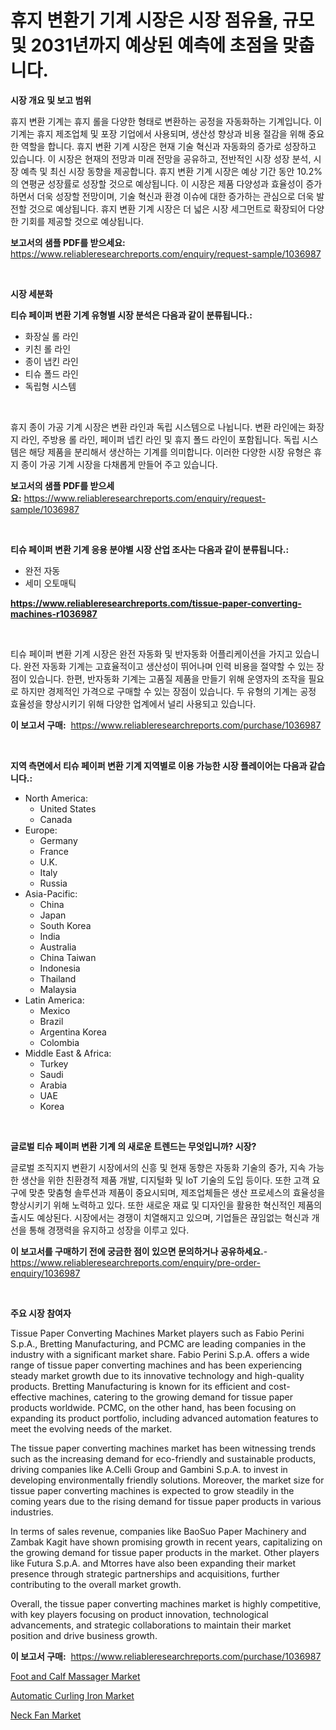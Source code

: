 <p><h1>휴지 변환기 기계 시장은 시장 점유율, 규모 및 2031년까지 예상된 예측에 초점을 맞춥니다.</h1></p><p><strong>시장 개요 및 보고 범위</strong></p>
<p><p>휴지 변환 기계는 휴지 롤을 다양한 형태로 변환하는 공정을 자동화하는 기계입니다. 이 기계는 휴지 제조업체 및 포장 기업에서 사용되며, 생산성 향상과 비용 절감을 위해 중요한 역할을 합니다. 휴지 변환 기계 시장은 현재 기술 혁신과 자동화의 증가로 성장하고 있습니다. 이 시장은 현재의 전망과 미래 전망을 공유하고, 전반적인 시장 성장 분석, 시장 예측 및 최신 시장 동향을 제공합니다. 휴지 변환 기계 시장은 예상 기간 동안 10.2%의 연평균 성장률로 성장할 것으로 예상됩니다. 이 시장은 제품 다양성과 효율성이 증가하면서 더욱 성장할 전망이며, 기술 혁신과 환경 이슈에 대한 증가하는 관심으로 더욱 발전할 것으로 예상됩니다. 휴지 변환 기계 시장은 더 넓은 시장 세그먼트로 확장되어 다양한 기회를 제공할 것으로 예상됩니다.</p></p>
<p><strong>보고서의 샘플 PDF를 받으세요:</strong> <a href="https://www.reliableresearchreports.com/enquiry/request-sample/1036987">https://www.reliableresearchreports.com/enquiry/request-sample/1036987</a></p>
<p>&nbsp;</p>
<p><strong>시장 세분화</strong></p>
<p><strong>티슈 페이퍼 변환 기계 유형별 시장 분석은 다음과 같이 분류됩니다.:</strong></p>
<p><ul><li>화장실 롤 라인</li><li>키친 롤 라인</li><li>종이 냅킨 라인</li><li>티슈 폴드 라인</li><li>독립형 시스템</li></ul></p>
<p>&nbsp;</p>
<p><p>휴지 종이 가공 기계 시장은 변환 라인과 독립 시스템으로 나뉩니다. 변환 라인에는 화장지 라인, 주방용 롤 라인, 페이퍼 넵킨 라인 및 휴지 폴드 라인이 포함됩니다. 독립 시스템은 해당 제품을 분리해서 생산하는 기계를 의미합니다. 이러한 다양한 시장 유형은 휴지 종이 가공 기계 시장을 다채롭게 만들어 주고 있습니다.</p></p>
<p><strong>보고서의 샘플 PDF를 받으세요:</strong>&nbsp;<a href="https://www.reliableresearchreports.com/enquiry/request-sample/1036987">https://www.reliableresearchreports.com/enquiry/request-sample/1036987</a></p>
<p>&nbsp;</p>
<p><strong> 티슈 페이퍼 변환 기계 응용 분야별 시장 산업 조사는 다음과 같이 분류됩니다.:</strong></p>
<p><ul><li>완전 자동</li><li>세미 오토매틱</li></ul></p>
<p><strong><a href="https://www.reliableresearchreports.com/tissue-paper-converting-machines-r1036987">https://www.reliableresearchreports.com/tissue-paper-converting-machines-r1036987</a></strong></p>
<p>&nbsp;</p>
<p><p>티슈 페이퍼 변환 기계 시장은 완전 자동화 및 반자동화 어플리케이션을 가지고 있습니다. 완전 자동화 기계는 고효율적이고 생산성이 뛰어나며 인력 비용을 절약할 수 있는 장점이 있습니다. 한편, 반자동화 기계는 고품질 제품을 만들기 위해 운영자의 조작을 필요로 하지만 경제적인 가격으로 구매할 수 있는 장점이 있습니다. 두 유형의 기계는 공정 효율성을 향상시키기 위해 다양한 업계에서 널리 사용되고 있습니다.</p></p>
<p><strong>이 보고서 구매:</strong>&nbsp; <a href="https://www.reliableresearchreports.com/purchase/1036987">https://www.reliableresearchreports.com/purchase/1036987</a></p>
<p>&nbsp;</p>
<p><strong>지역 측면에서 티슈 페이퍼 변환 기계 지역별로 이용 가능한 시장 플레이어는 다음과 같습니다.:</strong></p>
<p><ul>
    <li>
        North America:
        <ul>
            <li>United States</li>
            <li>Canada</li>
        </ul>
    </li>
    <li>
        Europe:
        <ul>
            <li>Germany</li>
            <li>France</li>
            <li>U.K.</li>
            <li>Italy</li>
            <li>Russia</li>
        </ul>
    </li>
    <li>
        Asia-Pacific:
        <ul>
            <li>China</li>
            <li>Japan</li>
            <li>South Korea</li>
            <li>India</li>
            <li>Australia</li>
            <li>China Taiwan</li>
            <li>Indonesia</li>
            <li>Thailand</li>
            <li>Malaysia</li>
        </ul>
    </li>
    <li>
        Latin America:
        <ul>
            <li>Mexico</li>
            <li>Brazil</li>
            <li>Argentina Korea</li>
            <li>Colombia</li>
        </ul>
    </li>
    <li>
        Middle East & Africa:
        <ul>
            <li>Turkey</li>
            <li>Saudi</li>
            <li>Arabia</li>
            <li>UAE</li>
            <li>Korea</li>
        </ul>
    </li>
    </ul></p>
<p>&nbsp;</p>
<p><strong>글로벌 티슈 페이퍼 변환 기계 의 새로운 트렌드는 무엇입니까? 시장?</strong></p>
<p><p>글로벌 조직지지 변환기 시장에서의 신흥 및 현재 동향은 자동화 기술의 증가, 지속 가능한 생산을 위한 친환경적 제품 개발, 디지털화 및 IoT 기술의 도입 등이다. 또한 고객 요구에 맞춘 맞춤형 솔루션과 제품이 중요시되며, 제조업체들은 생산 프로세스의 효율성을 향상시키기 위해 노력하고 있다. 또한 새로운 재료 및 디자인을 활용한 혁신적인 제품의 출시도 예상된다. 시장에서는 경쟁이 치열해지고 있으며, 기업들은 끊임없는 혁신과 개선을 통해 경쟁력을 유지하고 성장을 이루고 있다.</p></p>
<p><strong>이 보고서를 구매하기 전에 궁금한 점이 있으면 문의하거나 공유하세요.</strong>- <a href="https://www.reliableresearchreports.com/enquiry/pre-order-enquiry/1036987">https://www.reliableresearchreports.com/enquiry/pre-order-enquiry/1036987</a></p>
<p>&nbsp;</p>
<p><strong>주요 시장 참여자</strong></p>
<p><p>Tissue Paper Converting Machines Market players such as Fabio Perini S.p.A., Bretting Manufacturing, and PCMC are leading companies in the industry with a significant market share. Fabio Perini S.p.A. offers a wide range of tissue paper converting machines and has been experiencing steady market growth due to its innovative technology and high-quality products. Bretting Manufacturing is known for its efficient and cost-effective machines, catering to the growing demand for tissue paper products worldwide. PCMC, on the other hand, has been focusing on expanding its product portfolio, including advanced automation features to meet the evolving needs of the market.</p><p>The tissue paper converting machines market has been witnessing trends such as the increasing demand for eco-friendly and sustainable products, driving companies like A.Celli Group and Gambini S.p.A. to invest in developing environmentally friendly solutions. Moreover, the market size for tissue paper converting machines is expected to grow steadily in the coming years due to the rising demand for tissue paper products in various industries.</p><p>In terms of sales revenue, companies like BaoSuo Paper Machinery and Zambak Kagit have shown promising growth in recent years, capitalizing on the growing demand for tissue paper products in the market. Other players like Futura S.p.A. and Mtorres have also been expanding their market presence through strategic partnerships and acquisitions, further contributing to the overall market growth.</p><p>Overall, the tissue paper converting machines market is highly competitive, with key players focusing on product innovation, technological advancements, and strategic collaborations to maintain their market position and drive business growth.</p></p>
<p><strong>이 보고서 구매:</strong>&nbsp;&nbsp;<a href="https://www.reliableresearchreports.com/purchase/1036987">https://www.reliableresearchreports.com/purchase/1036987</a></p>
<p><p><a href="https://www.linkedin.com/pulse/foot-calf-massagernbspmarket-focuses-market-share-size-projected-qn5if?trackingId=9L2%2FpEgvjrHSiGGr%2Fa3cag%3D%3D">Foot and Calf Massager Market</a></p><p><a href="https://www.linkedin.com/pulse/automatic-curling-iron-market-research-report-its-history-x9f8c?trackingId=z0NaAaUVH1E0MNeYRsoXMw%3D%3D">Automatic Curling Iron Market</a></p><p><a href="https://www.linkedin.com/pulse/neck-fan-market-report-reveals-latest-trends-growth-opportunities-lswdf?trackingId=WHTJVlvU%2FIP6AC%2BFwBCOMg%3D%3D">Neck Fan Market</a></p></p>